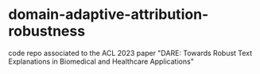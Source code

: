 # domain-adaptive-attribution-robustness
code repo associated to the ACL 2023 paper "DARE: Towards Robust Text Explanations in Biomedical and Healthcare Applications"

